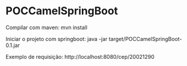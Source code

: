 # POCCamelSpringBoot

Compilar com maven: mvn install

Iniciar o projeto com springboot: java -jar target/POCCamelSpringBoot-0.1.jar

Exemplo de requisição: http://localhost:8080/cep/20021290
